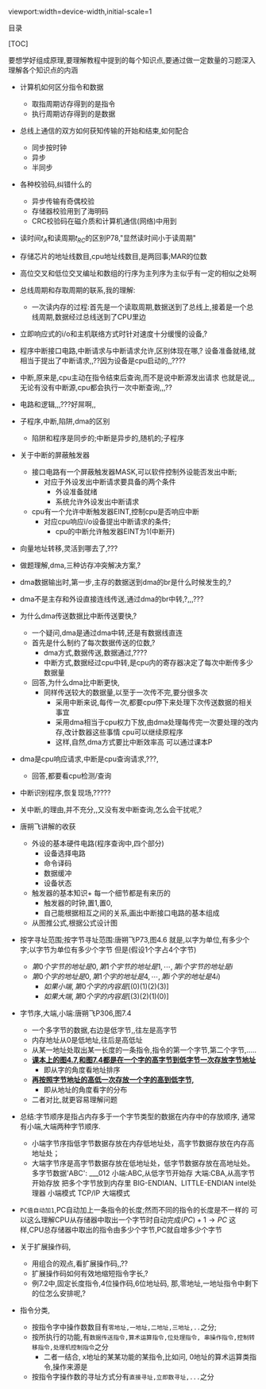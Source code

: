 viewport:width=device-width,initial-scale=1

目录

[TOC]

要想学好组成原理,要理解教程中提到的每个知识点,要通过做一定数量的习题深入理解各个知识点的内涵

+ 计算机如何区分指令和数据
	- 取指周期访存得到的是指令
	- 执行周期访存得到的是数据
+ 总线上通信的双方如何获知传输的开始和结束,如何配合
	- 同步按时钟
	- 异步
	- 半同步
+ 各种校验码,纠错什么的
	- 异步传输有奇偶校验
	- 存储器校验用到了海明码
	- CRC校验码在磁介质和计算机通信(网络)中用到
+ 读时间$t_A$和读周期$t_{RC}$的区别P78,"显然读时间小于读周期"
+ 存储芯片的地址线数目,cpu地址线数目,是两回事;MAR的位数
+ 高位交叉和低位交叉编址和数组的行序为主列序为主似乎有一定的相似之处啊
+ 总线周期和存取周期的联系,我的理解:
	- 一次读内存的过程:首先是一个读取周期,数据送到了总线上,接着是一个总线周期,数据经过总线送到了CPU里边
+ 立即响应式的i/o和主机联络方式时针对速度十分缓慢的设备,?
+ 程序中断接口电路,中断请求与中断请求允许,区别体现在哪,?
设备准备就绪,就相当于提出了中断请求,,??因为设备是cpu启动的,,????
+ 中断,原来是,cpu主动在指令结束后查询,而不是说中断源发出请求
也就是说,,,无论有没有中断源,cpu都会执行一次中断查询,,,??
+ 电路和逻辑,,,???好屌啊,,
+ 子程序,中断,陷阱,dma的区别
	- 陷阱和程序是同步的;中断是异步的,随机的;子程序
+ 关于中断的屏蔽触发器
	- 接口电路有一个屏蔽触发器MASK,可以软件控制外设能否发出中断;
		+ 对应于外设发出中断请求要具备的两个条件
			- 外设准备就绪
			- 系统允许外设发出中断请求
	- cpu有一个允许中断触发器EINT,控制cpu是否响应中断
		+ 对应cpu响应i/o设备提出中断请求的条件;
			- cpu的中断允许触发器EINT为1(中断开)
+ 向量地址转移,灵活到哪去了,???			
+ 做题理解,dma,三种访存冲突解决方案,?
+ dma数据输出时,第一步,主存的数据送到dma的br是什么时候发生的,?
+ dma不是主存和外设直接连线传送,通过dma的br中转,?,,,???
+ 为什么dma传送数据比中断传送要快,?
	- 一个疑问,dma是通过dma中转,还是有数据线直连
	- 首先是什么制约了每次数据传送的位数,?
		+ dma方式,数据传送,数据通过,????
		+ 中断方式,数据经过cpu中转,是cpu内的寄存器决定了每次中断传多少数据量
	- 回答,为什么dma比中断更快,
		+ 同样传送较大的数据量,以至于一次传不完,要分很多次
			- 采用中断来说,每传一次,都要cpu停下来处理下次传送数据的相关事宜
			- 采用dma相当于cpu权力下放,由dma处理每传完一次要处理的改内存,改计数器这些事情
			cpu可以继续原程序
			- 这样,自然,dma方式要比中断效率高
			可以通过课本P
+ dma是cpu响应请求,中断是cpu查询请求,???,
	- 回答,都要看cpu检测/查询
+ 中断识别程序,恢复现场,?????
+ 关中断,的理由,并不充分,,又没有发中断查询,怎么会干扰呢,?
+ 唐朔飞讲解的收获
	+ 外设的基本硬件电路(程序查询中,四个部分)
		- 设备选择电路
		- 命令译码
		- 数据缓冲
		- 设备状态
	+ 触发器的基本知识+ 每一个细节都是有来历的
		- 触发器的时钟,置1,置0,
		- 自己能根据相互之间的关系,画出中断接口电路的基本组成
	+ 从图推公式,根据公式设计图
+ 按字寻址范围;按字节寻址范围:唐朔飞P73,图4.6
就是,以字为单位,有多少个字;以字节为单位有多少个字节
但是(假设1个字占4个字节)
	- $第0个字节的地址是0,第1个字节的地址是1,\cdots,第i个字节的地址是i$
	- $第0个字的地址是0,第1个字的地址是4,\cdots,第i个字的地址是4i)$
		+ $如果小端,第0个字的内容是[(0)(1)(2)(3)]$
		+ $如果大端,第0个字的内容是[(3)(2)(1)(0)]$
+ 字节序,大端,小端:唐朔飞P306,图7.4
	- 一个多字节的数据,右边是低字节,,往左是高字节
	- 内存地址从0是低地址,往后是高低址	
	- 从某一地址处取出某一长度的一条指令,指令的第一个字节,第二个字节,.....
	- **<u>课本上的图4.7,和图7.4都是在一个字的高字节到低字节一次存放字节地址</u>**
		+ 即从字的角度看地址排序
	+ **<u>再按照字节地址的高低一次存放一个字的高到低字节,</u>**
		+ 即从地址的角度看字的分布
	- 二者对比,就更容易理解问题
+ 总结:字节顺序是指占内存多于一个字节类型的数据在内存中的存放顺序,
通常有小端,大端两种字节顺序.
	- 小端字节序指低字节数据存放在内存低地址处，高字节数据存放在内存高地址处；
	- 大端字节序是高字节数据存放在低地址处，低字节数据存放在高地址处。	
多字节数据'ABC':
___012
小端:ABC,从低字节开始存
大端:CBA,从高字节开始存放
把多个字节放到内存里
BIG-ENDIAN、LITTLE-ENDIAN
intel处理器  小端模式
TCP/IP       大端模式

+ `PC值自动加1`,PC自动加上一条指令的长度;然而不同的指令的长度是不一样的
可以这么理解CPU从存储器中取出一个字节时自动完成$(PC)+1\to PC$
这样,CPU总存储器中取出的指令由多少个字节,PC就自增多少个字节
+ 关于扩展操作码,
	- 用组合的观点,看扩展操作码,,??
	- 扩展操作码如何有效地缩短指令字长,?
	- 例7.2中,固定长度指令,4位操作码,6位地址码,
	那,零地址,一地址指令中剩下的位怎么安排呢,?
+ 指令分类,
	- 按指令字中操作数数目有`零地址,一地址,二地址,三地址,..`之分;
	- 按所执行的功能,有`数据传送指令,算术运算指令,位处理指令,
	串操作指令,控制转移指令,处理机控制指令`之分
		+ 二者一结合, x地址的某某功能的某指令,比如问,
		0地址的算术运算类指令,操作来源是
	- 按指令字操作数的寻址方式分有`直接寻址,立即数寻址,...`之分